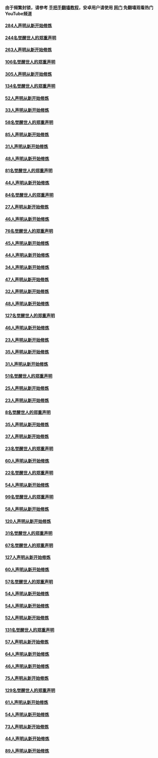 #### 由于频繁封锁，请参考 [手把手翻墙教程](https://github.com/gfw-breaker/guides/wiki/)，安卓用户请使用 [网门](https://github.com/gfw-breaker/nogfw/blob/master/dl.md?t=03310500) 免翻墙观看热门YouTube频道 

#### [284人声明从新开始修炼](../pages/91/422707.md?t=03310500) 

#### [244名觉醒世人的郑重声明](../pages/91/422706.md?t=03310500) 

#### [263人声明从新开始修炼](../pages/91/422553.md?t=03310500) 

#### [106名觉醒世人的郑重声明](../pages/91/422552.md?t=03310500) 

#### [305人声明从新开始修炼](../pages/91/422153.md?t=03310500) 

#### [134名觉醒世人的郑重声明](../pages/91/422152.md?t=03310500) 

#### [52人声明从新开始修炼](../pages/91/421846.md?t=03310500) 

#### [33人声明从新开始修炼](../pages/91/421804.md?t=03310500) 

#### [58名觉醒世人的郑重声明](../pages/91/421845.md?t=03310500) 

#### [85人声明从新开始修炼](../pages/91/421769.md?t=03310500) 

#### [31人声明从新开始修炼](../pages/91/421763.md?t=03310500) 

#### [48人声明从新开始修炼](../pages/91/421605.md?t=03310500) 

#### [81名觉醒世人的郑重声明](../pages/91/421656.md?t=03310500) 

#### [44人声明从新开始修炼](../pages/91/421544.md?t=03310500) 

#### [84名觉醒世人的郑重声明](../pages/91/421543.md?t=03310500) 

#### [27人声明从新开始修炼](../pages/91/421465.md?t=03310500) 

#### [46人声明从新开始修炼](../pages/91/421454.md?t=03310500) 

#### [76名觉醒世人的郑重声明](../pages/91/421453.md?t=03310500) 

#### [45人声明从新开始修炼](../pages/91/421452.md?t=03310500) 

#### [44人声明从新开始修炼](../pages/91/421422.md?t=03310500) 

#### [34人声明从新开始修炼](../pages/91/421322.md?t=03310500) 

#### [47人声明从新开始修炼](../pages/91/421264.md?t=03310500) 

#### [32人声明从新开始修炼](../pages/91/421225.md?t=03310500) 

#### [48人声明从新开始修炼](../pages/91/421202.md?t=03310500) 

#### [127名觉醒世人的郑重声明](../pages/91/421224.md?t=03310500) 

#### [46人声明从新开始修炼](../pages/91/421203.md?t=03310500) 

#### [23人声明从新开始修炼](../pages/91/421138.md?t=03310500) 

#### [35人声明从新开始修炼](../pages/91/421122.md?t=03310500) 

#### [31人声明从新开始修炼](../pages/91/421081.md?t=03310500) 

#### [51名觉醒世人的郑重声明](../pages/91/421080.md?t=03310500) 

#### [25人声明从新开始修炼](../pages/91/421020.md?t=03310500) 

#### [23人声明从新开始修炼](../pages/91/420884.md?t=03310500) 

#### [8名觉醒世人的郑重声明](../pages/91/420883.md?t=03310500) 

#### [35人声明从新开始修炼](../pages/91/420809.md?t=03310500) 

#### [37人声明从新开始修炼](../pages/91/420766.md?t=03310500) 

#### [23名觉醒世人的郑重声明](../pages/91/420765.md?t=03310500) 

#### [60人声明从新开始修炼](../pages/91/420727.md?t=03310500) 

#### [22名觉醒世人的郑重声明](../pages/91/420726.md?t=03310500) 

#### [54人声明从新开始修炼](../pages/91/420529.md?t=03310500) 

#### [99名觉醒世人的郑重声明](../pages/91/420528.md?t=03310500) 

#### [58人声明从新开始修炼](../pages/91/420198.md?t=03310500) 

#### [120人声明从新开始修炼](../pages/91/420141.md?t=03310500) 

#### [31名觉醒世人的郑重声明](../pages/91/420197.md?t=03310500) 

#### [67名觉醒世人的郑重声明](../pages/91/420140.md?t=03310500) 

#### [127人声明从新开始修炼](../pages/91/420082.md?t=03310500) 

#### [60人声明从新开始修炼](../pages/91/420081.md?t=03310500) 

#### [57名觉醒世人的郑重声明](../pages/91/420080.md?t=03310500) 

#### [54人声明从新开始修炼](../pages/91/419533.md?t=03310500) 

#### [54人声明从新开始修炼](../pages/91/419532.md?t=03310500) 

#### [52人声明从新开始修炼](../pages/91/419531.md?t=03310500) 

#### [131名觉醒世人的郑重声明](../pages/91/419530.md?t=03310500) 

#### [57人声明从新开始修炼](../pages/91/419430.md?t=03310500) 

#### [64人声明从新开始修炼](../pages/91/419429.md?t=03310500) 

#### [46人声明从新开始修炼](../pages/91/419428.md?t=03310500) 

#### [75人声明从新开始修炼](../pages/91/419427.md?t=03310500) 

#### [129名觉醒世人的郑重声明](../pages/91/419426.md?t=03310500) 

#### [61人声明从新开始修炼](../pages/91/419198.md?t=03310500) 

#### [54人声明从新开始修炼](../pages/91/419197.md?t=03310500) 

#### [73人声明从新开始修炼](../pages/91/419196.md?t=03310500) 

#### [44人声明从新开始修炼](../pages/91/419075.md?t=03310500) 

#### [89人声明从新开始修炼](../pages/91/419074.md?t=03310500) 

